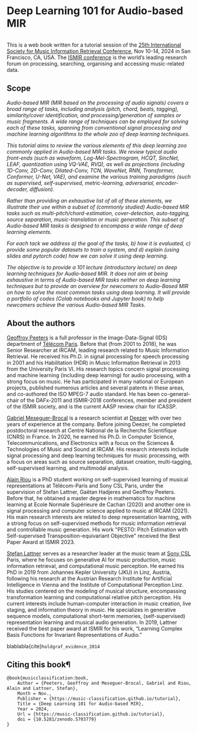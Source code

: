 # Deep Learning 101 for Audio-based MIR

```{tableofcontents}
```


This is a web book written for a tutorial session of the [25th International Society for Music Information Retrieval Conference](https://ismir2024.ismir.net/), Nov 10-14, 2024 in San Francisco, CA, USA. The [ISMIR conference](https://ismir.net/) is the world’s leading research forum on processing, searching, organising and accessing music-related data.

## Scope

*Audio-based MIR (MIR based on the processing of audio signals) covers a broad range of tasks, including analysis (pitch, chord, beats, tagging), similarity/cover identification, and processing/generation of samples or music fragments. A wide range of techniques can be employed for solving each of these tasks, spanning from conventional signal processing and machine learning algorithms to the whole zoo of deep learning techniques.*

*This tutorial aims to review the various elements of this deep learning zoo commonly applied in Audio-based MIR tasks. We review typical audio front-ends (such as waveform, Log-Mel-Spectrogram, HCQT, SincNet, LEAF, quantization using VQ-VAE, RVQ), as well as projections (including 1D-Conv, 2D-Conv, Dilated-Conv, TCN, WaveNet, RNN, Transformer, Conformer, U-Net, VAE), and examine the various training paradigms (such as supervised, self-supervised, metric-learning, adversarial, encoder-decoder, diffusion).*

*Rather than providing an exhaustive list of all of these elements, we illustrate their use within a subset of (commonly studied) Audio-based MIR tasks such as multi-pitch/chord-estimation, cover-detection, auto-tagging, source separation, music-translation or music generation. This subset of Audio-based MIR tasks is designed to encompass a wide range of deep learning elements.*

*For each tack we address a) the goal of the tasks, b) how it is evaluated, c) provide some popular datasets to train a system, and d) explain (using slides and pytorch code) how we can solve it using deep learning.*

*The objective is to provide a 101 lecture (introductory lecture) on deep learning techniques for Audio-based MIR. It does not aim at being exhaustive in terms of Audio-based MIR tasks neither on deep learning techniques but to provide an overview for newcomers to Audio-Based MIR on how to solve the most common tasks using deep learning. It will provide a portfolio of codes (Colab notebooks and Jupyter book) to help newcomers achieve the various Audio-based MIR Tasks.*

## About the authors

[Geoffroy Peeters](https://perso.telecom-paristech.fr/gpeeters/) is a full professor in the Image-Data-Signal (IDS) department of [Télécom Paris](https://www.telecom-paris.fr/). Before that (from 2001 to 2018), he was Senior Researcher at IRCAM, leading research related to Music Information Retrieval. He received his Ph.D. in signal processing for speech processing in 2001 and his Habilitation (HDR) in Music Information Retrieval in 2013 from the University Paris VI. His research topics concern signal processing and machine learning (including deep learning) for audio processing, with a strong focus on music. He has participated in many national or European projects, published numerous articles and several patents in these areas, and co-authored the ISO MPEG-7 audio standard. He has been co-general-chair of the DAFx-2011 and ISMIR-2018 conferences, member and president of the ISMIR society, and is the current AASP review chair for ICASSP.

[Gabriel Meseguer-Brocal](https://github.com/gabolsgabs) is a research scientist at [Deezer](https://research.deezer.com/) with over two years of experience at the company. Before joining Deezer, he completed postdoctoral research at Centre National de la Recherche Scientifique (CNRS) in France. In 2020, he earned his Ph.D. in Computer Science, Telecommunications, and Electronics with a focus on the Sciences \& Technologies of Music and Sound at IRCAM. His research interests include signal processing and deep learning techniques for music processing, with a focus on areas such as source separation, dataset creation, multi-tagging, self-supervised learning, and multimodal analysis.

[Alain Riou](https://github.com/aRI0U) is a PhD student working on self-supervised learning of musical representations at Télécom-Paris and Sony CSL Paris, under the supervision of Stefan Lattner, Gaëtan Hadjeres and Geoffroy Peeters.
Before that, he obtained a master degree in mathematics for machine learning at Ecole Normale Supérieure de Cachan (2020) and another one in signal processing and computer science applied to music at IRCAM (2021).
His main research interests are related to deep representation learning, with a strong focus on self-supervised methods for music information retrieval and controllable music generation.
His work "PESTO: Pitch Estimation with Self-supervised Transposition-equivariant Objective" received the Best Paper Award at ISMIR 2023.

[Stefan Lattner](https://csl.sony.fr/member/stefan-lattner-phd/) serves as a researcher leader at the music team at [Sony CSL](https://csl.sony.fr) Paris, where he focuses on generative AI for music production, music information retrieval, and computational music perception. He earned his PhD in 2019 from Johannes Kepler University (JKU) in Linz, Austria, following his research at the Austrian Research Institute for Artificial Intelligence in Vienna and the Institute of Computational Perception Linz. His studies centered on the modeling of musical structure, encompassing transformation learning and computational relative pitch perception.
His current interests include human-computer interaction in music creation, live staging, and information theory in music.
He specializes in generative sequence models, computational short-term memories, (self-supervised) representation learning and musical audio generation. In 2019, Lattner received the best paper award at ISMIR for his work, “Learning Complex Basis Functions for Invariant Representations of Audio.”

blablabla{cite}`holdgraf_evidence_2014`


## Citing this book¶

```
@book{musicclassification:book,
    Author = {Peeters, Geoffroy and Meseguer-Brocal, Gabriel and Riou, Alain and Lattner, Stefan},
    Month = Nov.,
    Publisher = {https://music-classification.github.io/tutorial},
    Title = {Deep Learning 101 for Audio-based MIR},
    Year = 2024,
    Url = {https://music-classification.github.io/tutorial},
    doi = {10.5281/zenodo.5703779}
}
```

```{bibliography}
```
